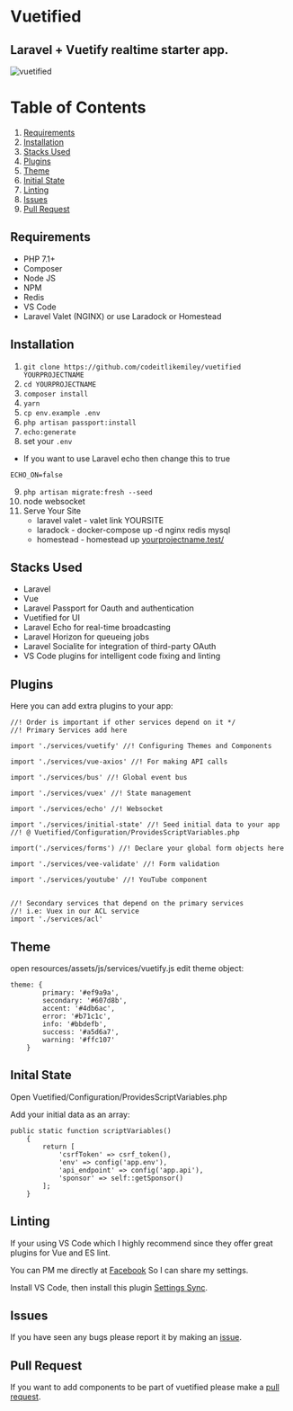 # Vuetified

## Laravel + Vuetify realtime starter app.

![vuetified](https://user-images.githubusercontent.com/28816690/34463373-b7649ca8-ee94-11e7-9dbc-a97de8574279.png)

# Table of Contents
1. [Requirements](#requirements)
2. [Installation](#installation)
3. [Stacks Used](#stacks-used)
4. [Plugins](#plugins) 
5. [Theme](#theme)
6. [Initial State](#initial-state)
7. [Linting](#linting)
8. [Issues](#issues)
9. [Pull Request](#pull-request) 


## Requirements
- PHP 7.1+
- Composer
- Node JS
- NPM
- Redis
- VS Code
- Laravel Valet (NGINX) or use Laradock or Homestead

## Installation
1. `git clone https://github.com/codeitlikemiley/vuetified YOURPROJECTNAME`
2. `cd YOURPROJECTNAME`
3. `composer install`
4. `yarn`
5. `cp env.example .env`
6. `php artisan passport:install`
7. `echo:generate`
8. set your `.env`
- If you want to use Laravel echo then change this to true
```
ECHO_ON=false
```
9. `php artisan migrate:fresh --seed`
10. node websocket
11. Serve Your Site
    - laravel valet - valet link YOURSITE
    - laradock - docker-compose up -d nginx redis mysql
    - homestead - homestead up
    [yourprojectname.test/](yourprojectname.test)
    
## Stacks Used
- Laravel 
- Vue
- Laravel Passport for Oauth and authentication 
- Vuetified for UI
- Laravel Echo for real-time broadcasting
- Laravel Horizon for queueing jobs
- Laravel Socialite for integration of third-party OAuth
- VS Code plugins for intelligent code fixing and linting

## Plugins

Here you can add extra plugins to your app:

```
//! Order is important if other services depend on it */
//! Primary Services add here

import './services/vuetify' //! Configuring Themes and Components

import './services/vue-axios' //! For making API calls

import './services/bus' //! Global event bus

import './services/vuex' //! State management

import './services/echo' //! Websocket

import './services/initial-state' //! Seed initial data to your app 
//! @ Vuetified/Configuration/ProvidesScriptVariables.php

import('./services/forms') //! Declare your global form objects here

import './services/vee-validate' //! Form validation

import './services/youtube' //! YouTube component


//! Secondary services that depend on the primary services
//! i.e: Vuex in our ACL service
import './services/acl'
```

## Theme

open resources/assets/js/services/vuetify.js edit theme object:

```
theme: {
        primary: '#ef9a9a',
        secondary: '#607d8b',
        accent: '#4db6ac',
        error: '#b71c1c',
        info: '#bbdefb',
        success: '#a5d6a7',
        warning: '#ffc107'
    }
```

## Inital State

Open Vuetified/Configuration/ProvidesScriptVariables.php

Add your initial data as an array:

```
public static function scriptVariables()
    {
        return [
            'csrfToken' => csrf_token(),
            'env' => config('app.env'),
            'api_endpoint' => config('app.api'),
            'sponsor' => self::getSponsor()
        ];
    }
```

## Linting
If your using VS Code which I highly recommend since they offer great plugins for Vue and ES lint.

You can PM me directly at [Facebook](https://www.facebook.com/uriah.san) So I can share my settings.

Install VS Code, then install this plugin [Settings Sync](https://github.com/shanalikhan/code-settings-sync.git).

## Issues
If you have seen any bugs please report it by making an [issue](https://github.com/codeitlikemiley/vuetified/issues).

## Pull Request
If you want to add components to be part of vuetified please make a [pull request](https://github.com/codeitlikemiley/vuetified/pulls).
